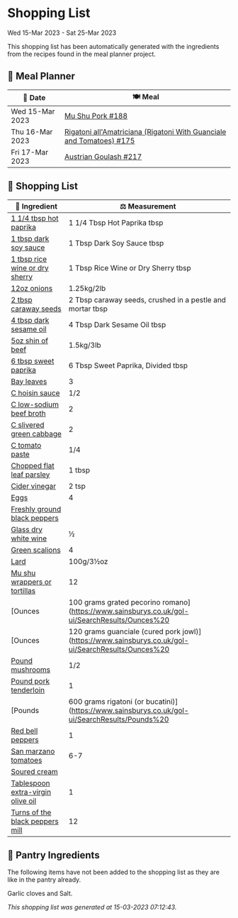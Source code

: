 # Shopping List

Wed 15-Mar 2023 - Sat 25-Mar 2023

This shopping list has been automatically generated with the ingredients from the recipes found in the meal planner project.

## 📅 Meal Planner

|📅 Date| 🍽️ Meal|
|----|----|
|Wed 15-Mar 2023|[Mu Shu Pork #188](https://github.com/bryanbr23/Recipes/issues/188)|
|Thu 16-Mar 2023|[Rigatoni all'Amatriciana (Rigatoni With Guanciale and Tomatoes) #175](https://github.com/bryanbr23/Recipes/issues/175)|
|Fri 17-Mar 2023|[Austrian Goulash #217](https://github.com/bryanbr23/Recipes/issues/217)|

## 🛒 Shopping List

| 🍌 Ingredient| ⚖️ Measurement|
|----------|-----------|
|[1 1/4 tbsp hot paprika](https://www.sainsburys.co.uk/gol-ui/SearchResults/1%201/4%20tbsp%20hot%20paprika)|1 1/4 Tbsp Hot Paprika tbsp|
|[1 tbsp dark soy sauce](https://www.sainsburys.co.uk/gol-ui/SearchResults/1%20tbsp%20dark%20soy%20sauce)|1 Tbsp Dark Soy Sauce tbsp|
|[1 tbsp rice wine or dry sherry](https://www.sainsburys.co.uk/gol-ui/SearchResults/1%20tbsp%20rice%20wine%20or%20dry%20sherry)|1 Tbsp Rice Wine or Dry Sherry tbsp|
|[12oz onions](https://www.sainsburys.co.uk/gol-ui/SearchResults/12oz%20onions)|1.25kg/2lb|
|[2 tbsp caraway seeds](https://www.sainsburys.co.uk/gol-ui/SearchResults/2%20tbsp%20caraway%20seeds)|2 Tbsp caraway seeds, crushed in a pestle and mortar tbsp|
|[4 tbsp dark sesame oil](https://www.sainsburys.co.uk/gol-ui/SearchResults/4%20tbsp%20dark%20sesame%20oil)|4 Tbsp Dark Sesame Oil tbsp|
|[5oz shin of beef](https://www.sainsburys.co.uk/gol-ui/SearchResults/5oz%20shin%20of%20beef)|1.5kg/3lb|
|[6 tbsp sweet paprika](https://www.sainsburys.co.uk/gol-ui/SearchResults/6%20tbsp%20sweet%20paprika)|6 Tbsp Sweet Paprika, Divided tbsp|
|[Bay leaves](https://www.sainsburys.co.uk/gol-ui/SearchResults/Bay%20leaves)|3|
|[C hoisin sauce](https://www.sainsburys.co.uk/gol-ui/SearchResults/C%20hoisin%20sauce)|1/2|
|[C low-sodium beef broth](https://www.sainsburys.co.uk/gol-ui/SearchResults/C%20low-sodium%20beef%20broth)|2|
|[C slivered green cabbage](https://www.sainsburys.co.uk/gol-ui/SearchResults/C%20slivered%20green%20cabbage)|2|
|[C tomato paste](https://www.sainsburys.co.uk/gol-ui/SearchResults/C%20tomato%20paste)|1/4|
|[Chopped flat leaf parsley](https://www.sainsburys.co.uk/gol-ui/SearchResults/Chopped%20flat%20leaf%20parsley)|1 tbsp|
|[Cider vinegar](https://www.sainsburys.co.uk/gol-ui/SearchResults/Cider%20vinegar)|2 tsp|
|[Eggs](https://www.sainsburys.co.uk/gol-ui/SearchResults/Eggs)|4|
|[Freshly ground black peppers](https://www.sainsburys.co.uk/gol-ui/SearchResults/Freshly%20ground%20black%20peppers)||
|[Glass dry white wine](https://www.sainsburys.co.uk/gol-ui/SearchResults/Glass%20dry%20white%20wine)|½|
|[Green scalions](https://www.sainsburys.co.uk/gol-ui/SearchResults/Green%20scalions)|4|
|[Lard](https://www.sainsburys.co.uk/gol-ui/SearchResults/Lard)|100g/3½oz|
|[Mu shu wrappers or tortillas](https://www.sainsburys.co.uk/gol-ui/SearchResults/Mu%20shu%20wrappers%20or%20tortillas)|12|
|[Ounces | 100 grams grated pecorino romano](https://www.sainsburys.co.uk/gol-ui/SearchResults/Ounces%20|%20100%20grams%20grated%20pecorino%20romano)|3½|
|[Ounces | 120 grams guanciale (cured pork jowl)](https://www.sainsburys.co.uk/gol-ui/SearchResults/Ounces%20|%20120%20grams%20guanciale%20(cured%20pork%20jowl))|4|
|[Pound mushrooms](https://www.sainsburys.co.uk/gol-ui/SearchResults/Pound%20mushrooms)|1/2|
|[Pound pork tenderloin](https://www.sainsburys.co.uk/gol-ui/SearchResults/Pound%20pork%20tenderloin)|1|
|[Pounds | 600 grams rigatoni (or bucatini)](https://www.sainsburys.co.uk/gol-ui/SearchResults/Pounds%20|%20600%20grams%20rigatoni%20(or%20bucatini))|1¼|
|[Red bell peppers](https://www.sainsburys.co.uk/gol-ui/SearchResults/Red%20bell%20peppers)|1|
|[San marzano tomatoes](https://www.sainsburys.co.uk/gol-ui/SearchResults/San%20marzano%20tomatoes)|6-7|
|[Soured cream](https://www.sainsburys.co.uk/gol-ui/SearchResults/Soured%20cream)||
|[Tablespoon extra-virgin olive oil](https://www.sainsburys.co.uk/gol-ui/SearchResults/Tablespoon%20extra-virgin%20olive%20oil)|1|
|[Turns of the black peppers mill](https://www.sainsburys.co.uk/gol-ui/SearchResults/Turns%20of%20the%20black%20peppers%20mill)|12|

## 🏪 Pantry Ingredients

The following items have not been added to the shopping list as they are like in the pantry already.

Garlic cloves and Salt.


_This shopping list was generated at 15-03-2023 07:12:43._
